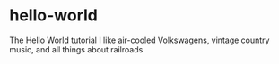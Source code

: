 # hello-world
The Hello World tutorial
I like air-cooled Volkswagens, vintage country music, and all things about railroads
